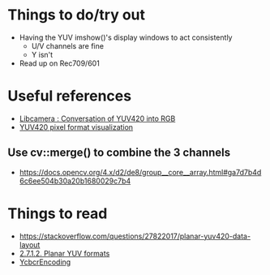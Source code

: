 # Things to do/try out
- Having the YUV imshow()'s display windows to act consistently
  - U/V channels are fine
  - Y isn't
- Read up on Rec709/601


# Useful references 
- [Libcamera : Conversation of YUV420 into RGB](https://forums.raspberrypi.com/viewtopic.php?t=340757#p2041710)
- [YUV420 pixel format visualization](https://blog.minhazav.dev/how-to-convert-yuv-420-sp-android.media.Image-to-Bitmap-or-jpeg/)

## Use cv::merge() to combine the 3 channels
- https://docs.opencv.org/4.x/d2/de8/group__core__array.html#ga7d7b4d6c6ee504b30a20b1680029c7b4


# Things to read 
- https://stackoverflow.com/questions/27822017/planar-yuv420-data-layout
- [2.7.1.2. Planar YUV formats](https://docs.kernel.org/userspace-api/media/v4l/pixfmt-yuv-planar.html)
- [YcbcrEncoding](https://libcamera.org/api-html/classlibcamera_1_1ColorSpace.html)
